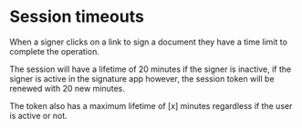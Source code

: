 # Session timeouts

When a signer clicks on a link to sign a document they have a time limit to complete the operation.

The session will have a lifetime of 20 minutes if the signer is inactive, if the signer is active in the signature app however, the session token will be renewed with 20 new minutes.

The token also has a maximum lifetime of \[x\] minutes regardless if the user is active or not.


